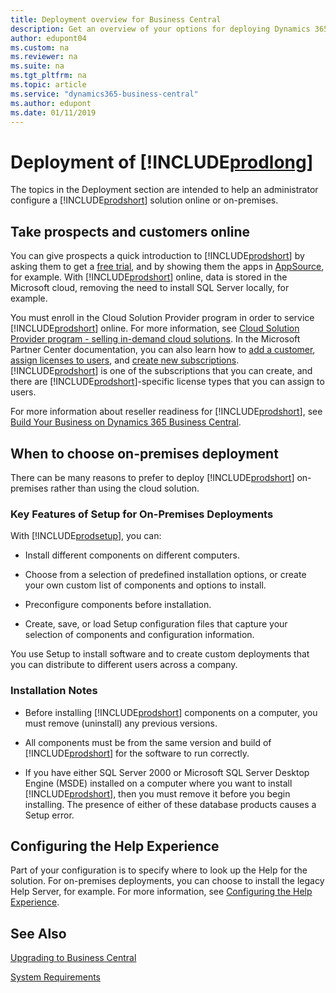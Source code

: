 ```yaml
---
title: Deployment overview for Business Central
description: Get an overview of your options for deploying Dynamics 365 Business Central
author: edupont04
ms.custom: na
ms.reviewer: na
ms.suite: na
ms.tgt_pltfrm: na
ms.topic: article
ms.service: "dynamics365-business-central"
ms.author: edupont
ms.date: 01/11/2019
---
```

# Deployment of [!INCLUDE[prodlong](../developer/includes/prodlong.md)]

The topics in the Deployment section are intended to help an administrator configure a [!INCLUDE[prodshort](../developer/includes/prodshort.md)] solution online or on-premises.  

## Take prospects and customers online

You can give prospects a quick introduction to [!INCLUDE[prodshort](../developer/includes/prodshort.md)] by asking them to get a [free trial](https://go.microsoft.com/fwlink/?linkid=847861), and by showing them the apps in [AppSource](https://appsource.microsoft.com/en-us/marketplace/apps?page=1&product=dynamics-365%3Bdynamics-365-business-central), for example. With [!INCLUDE[prodshort](../developer/includes/prodshort.md)] online, data is stored in the Microsoft cloud, removing the need to install SQL Server locally, for example.  

You must enroll in the Cloud Solution Provider program in order to service [!INCLUDE[prodshort](../developer/includes/prodshort.md)] online. For more information, see [Cloud Solution Provider program - selling in-demand cloud solutions](/partner-center/csp-overview). In the Microsoft Partner Center documentation, you can also learn how to [add a customer](/partner-center/add-a-new-customer), [assign licenses to users](/partner-center/assign-licenses-to-users), and [create new subscriptions](/partner-center/create-a-new-subscription). [!INCLUDE[prodshort](../developer/includes/prodshort.md)] is one of the subscriptions that you can create, and there are [!INCLUDE[prodshort](../developer/includes/prodshort.md)]-specific license types that you can assign to users.  

For more information about reseller readiness for [!INCLUDE[prodshort](../developer/includes/prodshort.md)], see [Build Your Business on Dynamics 365 Business Central](../developer/readiness/readiness-welcome.md).  

## When to choose on-premises deployment

There can be many reasons to prefer to deploy [!INCLUDE[prodshort](../developer/includes/prodshort.md)] on-premises rather than using the cloud solution.  

### Key Features of Setup for On-Premises Deployments  

With [!INCLUDE[prodsetup](../developer/includes/prodsetup.md)], you can:  

-   Install different components on different computers.  

-   Choose from a selection of predefined installation options, or create your own custom list of components and options to install.  

-   Preconfigure components before installation.  

-   Create, save, or load Setup configuration files that capture your selection of components and configuration information.  

 You use Setup to install software and to create custom deployments that you can distribute to different users across a company.  

### Installation Notes  

-   Before installing [!INCLUDE[prodshort](../developer/includes/prodshort.md)] components on a computer, you must remove \(uninstall\) any previous versions.  

-   All components must be from the same version and build of [!INCLUDE[prodshort](../developer/includes/prodshort.md)] for the software to run correctly.  

-   If you have either SQL Server 2000 or Microsoft SQL Server Desktop Engine \(MSDE\) installed on a computer where you want to install [!INCLUDE[prodshort](../developer/includes/prodshort.md)], then you must remove it before you begin installing. The presence of either of these database products causes a Setup error.  

## Configuring the Help Experience

Part of your configuration is to specify where to look up the Help for the solution. For on-premises deployments, you can choose to install the legacy Help Server, for example. For more information, see [Configuring the Help Experience](configure-help.md).  

## See Also  

[Upgrading to Business Central](../upgrade/upgrading-to-business-central.md)
<!-- [Product and Architecture Overview](Product-and-Architecture-Overview.md) -->  
[System Requirements](system-requirement-business-central.md)  
